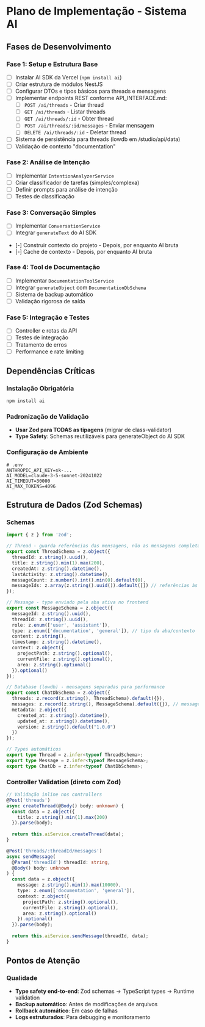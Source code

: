 # Plano de Implementação - Sistema AI

## Fases de Desenvolvimento

### Fase 1: Setup e Estrutura Base
- [ ] Instalar AI SDK da Vercel (`npm install ai`)
- [ ] Criar estrutura de módulos NestJS
- [ ] Configurar DTOs e tipos básicos para threads e mensagens
- [ ] Implementar endpoints REST conforme API_INTERFACE.md:
  - [ ] `POST /ai/threads` - Criar thread
  - [ ] `GET /ai/threads` - Listar threads  
  - [ ] `GET /ai/threads/:id` - Obter thread
  - [ ] `POST /ai/threads/:id/messages` - Enviar mensagem
  - [ ] `DELETE /ai/threads/:id` - Deletar thread
- [ ] Sistema de persistência para threads (lowdb em /studio/api/data)
- [ ] Validação de contexto "documentation"

### Fase 2: Análise de Intenção
- [ ] Implementar `IntentionAnalyzerService`
- [ ] Criar classificador de tarefas (simples/complexa)
- [ ] Definir prompts para análise de intenção
- [ ] Testes de classificação

### Fase 3: Conversação Simples
- [ ] Implementar `ConversationService`
- [ ] Integrar `generateText` do AI SDK
- [-] Construir contexto do projeto - Depois, por enquanto AI bruta
- [-] Cache de contexto - Depois, por enquanto AI bruta

### Fase 4: Tool de Documentação
- [ ] Implementar `DocumentationToolService`
- [ ] Integrar `generateObject` com `DocumentationDbSchema`
- [ ] Sistema de backup automático
- [ ] Validação rigorosa de saída

### Fase 5: Integração e Testes
- [ ] Controller e rotas da API
- [ ] Testes de integração
- [ ] Tratamento de erros
- [ ] Performance e rate limiting

## Dependências Críticas

### Instalação Obrigatória
```bash
npm install ai
```

### Padronização de Validação
- **Usar Zod para TODAS as tipagens** (migrar de class-validator)
- **Type Safety**: Schemas reutilizáveis para generateObject do AI SDK

### Configuração de Ambiente
```env
# .env
ANTHROPIC_API_KEY=sk-...
AI_MODEL=claude-3-5-sonnet-20241022
AI_TIMEOUT=30000
AI_MAX_TOKENS=4096
```

## Estrutura de Dados (Zod Schemas)

### Schemas
```typescript
import { z } from 'zod';

// Thread - guarda referências das mensagens, não as mensagens completas
export const ThreadSchema = z.object({
  threadId: z.string().uuid(),
  title: z.string().min(1).max(200),
  createdAt: z.string().datetime(),
  lastActivity: z.string().datetime(),
  messageCount: z.number().int().min(0).default(0),
  messageIds: z.array(z.string().uuid()).default([]) // referências às mensagens
});

// Message - type enviado pela aba ativa no frontend
export const MessageSchema = z.object({
  messageId: z.string().uuid(),
  threadId: z.string().uuid(),
  role: z.enum(['user', 'assistant']),
  type: z.enum(['documentation', 'general']), // tipo da aba/contexto
  content: z.string(),
  timestamp: z.string().datetime(),
  context: z.object({
    projectPath: z.string().optional(),
    currentFile: z.string().optional(),
    area: z.string().optional()
  }).optional()
});

// Database (lowdb) - mensagens separadas para performance
export const ChatDbSchema = z.object({
  threads: z.record(z.string(), ThreadSchema).default({}),
  messages: z.record(z.string(), MessageSchema).default({}), // messageId -> message
  metadata: z.object({
    created_at: z.string().datetime(),
    updated_at: z.string().datetime(),
    version: z.string().default("1.0.0")
  })
});

// Types automáticos
export type Thread = z.infer<typeof ThreadSchema>;
export type Message = z.infer<typeof MessageSchema>;
export type ChatDb = z.infer<typeof ChatDbSchema>;
```

### Controller Validation (direto com Zod)
```typescript
// Validação inline nos controllers
@Post('threads')
async createThread(@Body() body: unknown) {
  const data = z.object({
    title: z.string().min(1).max(200)
  }).parse(body);
  
  return this.aiService.createThread(data);
}

@Post('threads/:threadId/messages')
async sendMessage(
  @Param('threadId') threadId: string,
  @Body() body: unknown
) {
  const data = z.object({
    message: z.string().min(1).max(10000),
    type: z.enum(['documentation', 'general']),
    context: z.object({
      projectPath: z.string().optional(),
      currentFile: z.string().optional(),
      area: z.string().optional()
    }).optional()
  }).parse(body);
  
  return this.aiService.sendMessage(threadId, data);
}
```

## Pontos de Atenção

### Qualidade
- **Type safety end-to-end**: Zod schemas → TypeScript types → Runtime validation
- **Backup automático**: Antes de modificações de arquivos
- **Rollback automático**: Em caso de falhas
- **Logs estruturados**: Para debugging e monitoramento